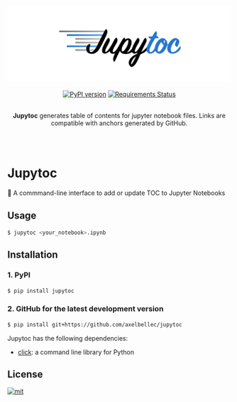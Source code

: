 <div align="center">
  <img src="logo.png" alt="jupytoc_logo"/>
</div>

<br/>

<div align="center">
	<a href="https://badge.fury.io/py/jupyter"><img src="https://badge.fury.io/py/jupyter.svg" alt="PyPI version" height="18"></a>
	<a href="https://requires.io/github/axelbellec/Jupytoc/requirements/?branch=master"><img src="https://requires.io/github/axelbellec/Jupytoc/requirements.svg?branch=master" alt="Requirements Status" /></a>
</div>

<br/>

<div align="center">
	<p><b>Jupytoc</b> generates table of contents for jupyter notebook files. Links are compatible with anchors generated by GitHub.</p>
</div>

<br/>
<br/>

# Jupytoc
:pushpin: A commmand-line interface to add or update TOC to Jupyter Notebooks

## Usage

```sh
$ jupytoc <your_notebook>.ipynb
```

## Installation

### **1. PyPI**

```sh
$ pip install jupytoc
```

### **2. GitHub for the latest development version**

```sh
$ pip install git+https://github.com/axelbellec/jupytoc
```

Jupytoc has the following dependencies:

- [click](http://click.pocoo.org/6/): a command line library for Python

## License

<a href="https://opensource.org/licenses/MIT">
<img src="http://img.shields.io/:license-mit-ff69b4.svg?style=flat-square" alt="mit"/>
</a>